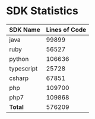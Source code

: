 # SDK Statistics

| SDK Name | Lines of Code |
| -------- | ------------- |
| java | 99899 |
| ruby | 56527 |
| python | 106636 |
| typescript | 25728 |
| csharp | 67851 |
| php | 109700 |
| php7 | 109868 |
| **Total** | 576209 |

